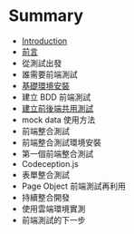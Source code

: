 # Summary

* [Introduction](README.md)
* [前言](chapter1.md)
* 從測試出發
* 誰需要前端測試
* [基礎環境安裝](前端.md)
* 建立 BDD 前端測試
* [建立前後端共用測試](mocha--chai-基礎.md)
* mock data 使用方法
* 前端整合測試
* 前端整合測試環境安裝
* 第一個前端整合測試
* Codeception.js
* 表單整合測試
* Page Object 前端測試再利用
* 持續整合開發
* 使用雲端環境實測
* 前端測試的下一步

